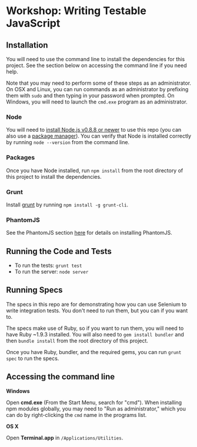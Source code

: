 # Workshop: Writing Testable JavaScript

## Installation

You will need to use the command line to install the dependencies for this
project. See the section below on accessing the command line if you need help.

Note that you may need to perform some of these steps as an administrator. On
OSX and Linux, you can run commands as an administrator by prefixing them with
`sudo` and then typing in your password when prompted. On Windows, you will
need to launch the `cmd.exe` program as an administrator.

### Node

You will need to [install Node.js v0.8.8 or newer](http://nodejs.org) to use
this repo (you can also use a [package
manager](https://github.com/joyent/node/wiki/Installing-Node.js-via-package-manager)).
You can verify that Node is installed correctly by running `node --version`
from the command line.

### Packages

Once you have Node installed, run `npm install` from the root directory of this
project to install the dependencies.

### Grunt

Install [grunt](http://gruntjs.com) by running `npm install -g grunt-cli`.

### PhantomJS

See the PhantomJS section
[here](https://github.com/gruntjs/grunt/blob/master/docs/faq.md) for details on
installing PhantomJS.

## Running the Code and Tests

- To run the tests: `grunt test`
- To run the server: `node server`

## Running Specs

The specs in this repo are for demonstrating how you can use Selenium to write
integration tests. You don't need to run them, but you can if you want to.

The specs make use of Ruby, so if you want to run them, you will need to have
Ruby ~1.9.3 installed. You will also need to `gem install bundler` and then
`bundle install` from the root directory of this project.

Once you have Ruby, bundler, and the required gems, you can run `grunt spec` to
run the specs.

## Accessing the command line

**Windows**

Open **cmd.exe** (From the Start Menu, search for "cmd"). When installing npm
modules globally, you may need to "Run as administrator," which you can do by
right-clicking the `cmd` name in the programs list.

**OS X**

Open **Terminal.app** in `/Applications/Utilities`.
